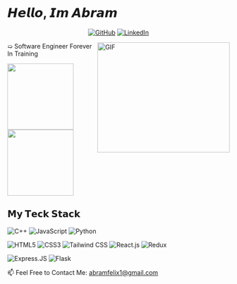 
<!--
**abramfelix1/AbramFelix1** is a ✨ _special_ ✨ repository because its `README.md` (this file) appears on your GitHub profile.

Here are some ideas to get you started:

- 🔭 I’m currently working on ...
- 🌱 I’m currently learning ...
- 👯 I’m looking to collaborate on ...
- 🤔 I’m looking for help with ...
- 💬 Ask me about ...
- 📫 How to reach me: ...
- 😄 Pronouns: ...
- ⚡ Fun fact: ...
-->
# 𝙃𝙚𝙡𝙡𝙤, 𝙄𝙢 𝘼𝙗𝙧𝙖𝙢



<p align="center">
    <a href="https://github.com/abramfelix1" target="_blank"><img alt="GitHub" src="https://img.shields.io/badge/-@abramfelix1-181717?style=flat-square&logo=GitHub&logoColor=white"></a>
    <a href="https://www.linkedin.com/in/abram-felix" target="_blank"><img alt="LinkedIn" src="https://img.shields.io/badge/-LinkedIn-0077B5?style=flat-square&logo=Linkedin&logoColor=white"></a>
</p>


<img align="right" alt="GIF" src="https://github.com/abramfelix1/AbramFelix1/assets/62622410/6ee1634e-71b5-4277-8ade-56d9126b39bb" width="300" height="250"/>


➯ Software Engineer Forever In Training





<a href="https://github.com/abramfelix1/#gh-dark-mode-only">
  <img height=150 align="center" src="https://github-readme-stats.vercel.app/api?username=abramfelix1&hide=stars,issues&show_icons=true&theme=default#gh-light-mode-only" />
</a>
<a href="https://github.com/abramfelix1/#gh-light-mode-only">
  <img height=150 align="center" src="https://github-readme-stats.vercel.app/api?username=abramfelix1&hide=stars,issues&show_icons=true&theme=default#gh-light-mode-only" />
</a>




## 𝗠𝘆 𝗧𝗲𝗰𝗸 𝗦𝘁𝗮𝗰𝗸

![C++](https://img.shields.io/badge/C%2B%2B-00599C?style=flat-square&logo=c%2B%2B&logoColor=white)
![JavaScript](https://img.shields.io/badge/-JavaScript-%23F7DF1C?style=flat-square&logo=javascript&logoColor=000000&labelColor=%23F7DF1C&color=%23FFCE5A)
![Python](https://img.shields.io/badge/Python-14354C?style=flat-square&logo=python&logoColor=white)

![HTML5](https://img.shields.io/badge/-HTML5-%23E44D27?style=flat-square&logo=html5&logoColor=ffffff)
![CSS3](https://img.shields.io/badge/-CSS3-%231572B6?style=flat-square&logo=css3)
![Tailwind CSS](https://img.shields.io/badge/Tailwind_CSS-38B2AC?style=flat-square&logo=tailwind-css&logoColor=white)
![React.js](https://img.shields.io/badge/-React.js-%23282C34?style=flat-square&logo=react)
![Redux](https://img.shields.io/badge/Redux-593D88?style=flat-square&logo=redux&logoColor=white)

![Express.JS](https://img.shields.io/badge/Express.js-404D59?style=flat-square)
![Flask](https://img.shields.io/badge/Flask-000000?style=flat-square&logo=flask&logoColor=white)

📫 Feel Free to Contact Me: abramfelix1@gmail.com 

